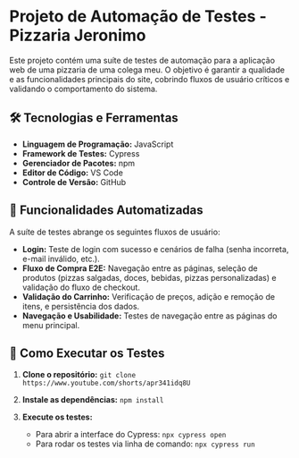# Projeto de Automação de Testes - Pizzaria Jeronimo

Este projeto contém uma suíte de testes de automação para a aplicação web de uma pizzaria de uma colega meu. O objetivo é garantir a qualidade e as funcionalidades principais do site, cobrindo fluxos de usuário críticos e validando o comportamento do sistema.

## 🛠️ Tecnologias e Ferramentas

-   **Linguagem de Programação:** JavaScript
-   **Framework de Testes:** Cypress
-   **Gerenciador de Pacotes:** npm
-   **Editor de Código:** VS Code
-   **Controle de Versão:** GitHub

## 🚀 Funcionalidades Automatizadas

A suíte de testes abrange os seguintes fluxos de usuário:

-   **Login:** Teste de login com sucesso e cenários de falha (senha incorreta, e-mail inválido, etc.).
-   **Fluxo de Compra E2E:** Navegação entre as páginas, seleção de produtos (pizzas salgadas, doces, bebidas, pizzas personalizadas) e validação do fluxo de checkout.
-   **Validação do Carrinho:** Verificação de preços, adição e remoção de itens, e persistência dos dados.
-   **Navegação e Usabilidade:** Testes de navegação entre as páginas do menu principal.

## 🏃 Como Executar os Testes

1.  **Clone o repositório:**
    `git clone https://www.youtube.com/shorts/apr341idq8U`

2.  **Instale as dependências:**
    `npm install`

3.  **Execute os testes:**
    - Para abrir a interface do Cypress: `npx cypress open`
    - Para rodar os testes via linha de comando: `npx cypress run`
